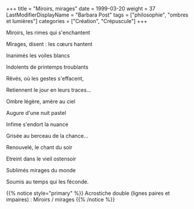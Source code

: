 +++
title = "Miroirs, mirages"
date = 1999-03-20
weight = 37
LastModifierDisplayName = "Barbara Post"
tags = ["philosophie", "ombres et lumières"]
categories = ["Création", "Crépuscule"]
+++

Miroirs, les rimes qui s'enchantent

Mirages, disent : les cœurs hantent

Inanimés les voiles blancs

Indolents de printemps troublants

Rêvés, où les gestes s'effacent,

Retiennent le jour en leurs traces...

Ombre légère, amère au ciel

Augure d'une nuit pastel

Infime s'endort la nuance

Grisée au berceau de la chance...

Renouvelé, le chant du soir

Etreint dans le vieil ostensoir

Sublimés mirages du monde

Soumis au temps qui les féconde.

{{% notice style="primary" %}}
Acrostiche double (lignes paires et impaires) : Miroirs / mirages
{{% /notice %}}

